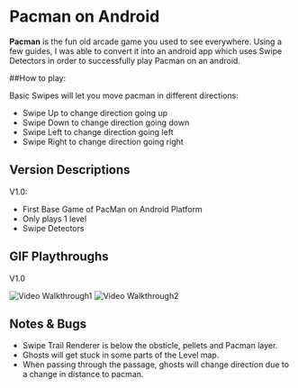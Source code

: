 # Pacman on Android

**Pacman** is the fun old arcade game you used to see everywhere. Using a few guides, I was able to convert it into an android app which uses Swipe Detectors in order to successfully play Pacman on an android.

##How to play:

Basic Swipes will let you move pacman in different directions:
- Swipe Up to change direction going up
- Swipe Down to change direction going down
- Swipe Left to change direction going left
- Swipe Right to change direction going right

## Version Descriptions

V1.0:
- First Base Game of PacMan on Android Platform
- Only plays 1 level
- Swipe Detectors

## GIF Playthroughs

V1.0

<img src='https://media.giphy.com/media/CBoYdqEme9KgT26kHi/giphy.gif' title='Video Walkthrough1' width='' alt='Video Walkthrough1' />   <img src='https://media.giphy.com/media/vWRcjS6y89Fxyd6GKS/giphy.gif' title='Video Walkthrough2' width='' alt='Video Walkthrough2' />

## Notes & Bugs

- Swipe Trail Renderer is below the obsticle, pellets and Pacman layer.
- Ghosts will get stuck in some parts of the Level map.
- When passing through the passage, ghosts will change direction due to a change in distance to pacman.